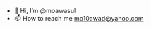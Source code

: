 - 👋 Hi, I’m @moawasul
- 📫 How to reach me mo10awad@yahoo.com
<!---
moawasul/moawasul is a ✨ special ✨ repository because its `README.md` (this file) appears on your GitHub profile.
You can click the Preview link to take a look at your changes.
--->
